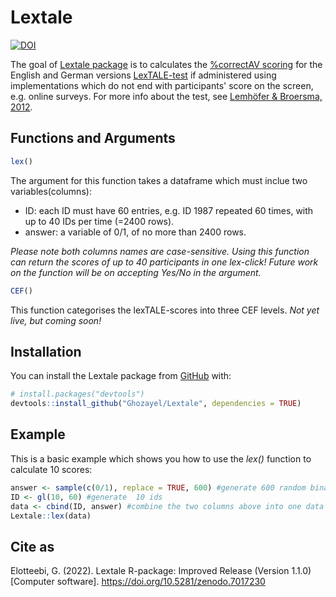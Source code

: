 
# Lextale

<!-- badges: start -->
[![DOI](https://zenodo.org/badge/525854071.svg)](https://zenodo.org/badge/latestdoi/525854071)
<!-- badges: end -->

The goal of [Lextale package](https://ghozayel.github.io/Lextale/) is to calculates the [%correctAV scoring](https://www.lextale.com/scoring.html) for the English and German versions [LexTALE-test](https://www.lextale.com) if administered using implementations which do not end with participants' score on the screen, e.g. online surveys. For more info about the test, see [Lemhöfer & Broersma, 2012](https://www.lextale.com/pdf/Lemhofer_Broersma_2012.pdf).

## Functions and Arguments

``` r
lex()
```
The argument for this function takes a dataframe which must inclue two variables(columns):
- ID: each ID must have 60 entries, e.g. ID 1987 repeated 60 times, with up to 40 IDs per time (=2400 rows).
- answer: a variable of 0/1, of no more than 2400 rows. 

*Please note both columns names are case-sensitive.
Using this function can return the scores of up to 40 participants in one lex-click!
Future work on the function will be on accepting Yes/No in the argument.* 

``` r
CEF()
```
This function categorises the lexTALE-scores into three CEF levels. *Not yet live, but coming soon!*


## Installation

You can install the Lextale package from [GitHub](https://github.com/) with:

``` r
# install.packages("devtools")
devtools::install_github("Ghozayel/Lextale", dependencies = TRUE)
```

## Example

This is a basic example which shows you how to use the *lex()* function to calculate 10 scores:

``` r
answer <- sample(c(0/1), replace = TRUE, 600) #generate 600 random binary responses
ID <- gl(10, 60) #generate  10 ids
data <- cbind(ID, answer) #combine the two columns above into one data
Lextale::lex(data)
```

## Cite as

Elotteebi, G. (2022). Lextale R-package: Improved Release (Version 1.1.0)[Computer software]. https://doi.org/10.5281/zenodo.7017230
